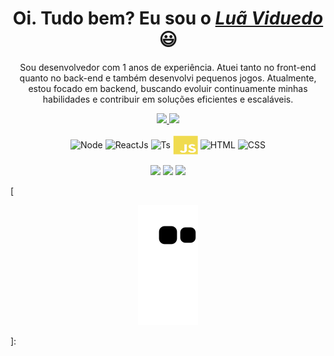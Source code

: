 <div>
  <h1 align="center">Oi. Tudo bem? Eu sou o <a target="_blank" href="https://luaviduedo.github.io/NLW-esports-explorer/"><i>Luã Viduedo</i></a> 😃️</h1>
  <p align="center">Sou desenvolvedor com 1 anos de experiência. Atuei tanto no front-end quanto no
back-end e também desenvolvi pequenos jogos. Atualmente, estou focado em backend, buscando evoluir continuamente minhas habilidades e contribuir em soluções
eficientes e escaláveis.
</div>

<div align="center">
  <a href="https://github.com/luaviduedo">
    <img height="150em" src="https://github-readme-stats.vercel.app/api?username=luaviduedo&count_private=true&include_all_commits=true&show_icons=true&theme=midnight-purple&hide_border=false&show_owner=true"/>
    <img height="150em" src="https://github-readme-stats.vercel.app/api/top-langs/?username=luaviduedo&theme=midnight-purple&hide_border=false&&layout=compact"/>
  </a>
</div>

<div align="center" valign="top"><br>
  <img align="center" alt="Node" height="30" width="40" src="https://cdn.jsdelivr.net/gh/devicons/devicon@latest/icons/nodejs/nodejs-original-wordmark.svg">
  <img align="center" alt="ReactJs" height="30" width="40" src="https://cdn.jsdelivr.net/gh/devicons/devicon@latest/icons/react/react-original-wordmark.svg">
  <img align="center" alt="Ts" height="30" width="40" src="https://cdn.jsdelivr.net/gh/devicons/devicon@latest/icons/typescript/typescript-original.svg">
  <img align="center" alt="Js" height="30" width="40" src="https://raw.githubusercontent.com/devicons/devicon/master/icons/javascript/javascript-plain.svg">
  <img align="center" alt="HTML" height="30" width="40" src="https://cdn.jsdelivr.net/gh/devicons/devicon@latest/icons/html5/html5-original-wordmark.svg">
  <img align="center" alt="CSS" height="30" width="40" src="https://cdn.jsdelivr.net/gh/devicons/devicon@latest/icons/css3/css3-original-wordmark.svg">
</div><br>

<div align="center">
  <a href="https://www.instagram.com/lua.vdd/" target="_blank"><img src="https://img.shields.io/badge/-Instagram-%23E4405F?style=for-the-badge&logo=instagram&logoColor=white" target="_blank"></a>
  <a href="https://www.linkedin.com/in/luã-viduedo-549a51209/" target="_blank"><img src="https://img.shields.io/badge/-LinkedIn-%230077B5?style=for-the-badge&logo=linkedin&logoColor=white" target="_blank"></a> 
  <a href="mailto:luaviduedo@gmail.com"><img src="https://img.shields.io/badge/-Gmail-%23333?style=for-the-badge&logo=gmail&logoColor=white" target="_blank"></a>
</div>

[<div align="center">
  
  ![Snake animation](https://github.com/luaviduedo/luaviduedo/blob/output/github-contribution-grid-snake.svg)
  
</div>]:
